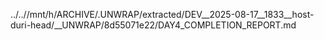 ../..//mnt/h/ARCHIVE/.UNWRAP/extracted/DEV__2025-08-17__1833__host-duri-head/__UNWRAP/8d55071e22/DAY4_COMPLETION_REPORT.md